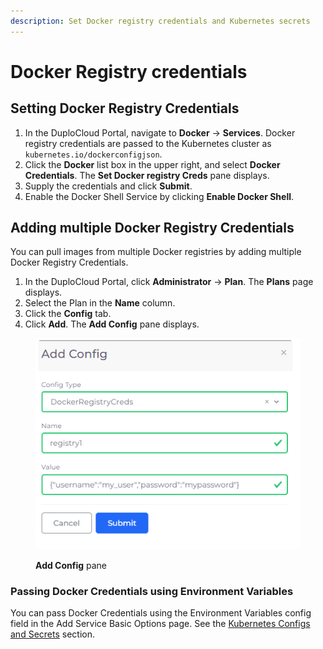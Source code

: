 ```yaml
---
description: Set Docker registry credentials and Kubernetes secrets
---
```


# Docker Registry credentials

## Setting Docker Registry Credentials

1. In the DuploCloud Portal, navigate to  **Docker** -> **Services**. Docker registry credentials are passed to the Kubernetes cluster as `kubernetes.io/dockerconfigjson`.
2. Click the **Docker** list box in the upper right, and select **Docker Credentials**. The **Set Docker registry Creds** pane displays.
3. Supply the credentials and click **Submit**.
4. Enable the Docker Shell Service by clicking **Enable Docker Shell**.

## Adding multiple Docker Registry Credentials

You can pull images from multiple Docker registries by adding multiple Docker Registry Credentials.

1. In the DuploCloud Portal, click **Administrator** -> **Plan**. The **Plans** page displays. &#x20;
2. Select the Plan in the **Name** column.
3. Click the **Config** tab.
4. Click **Add**. The **Add Config** pane displays.

<div align="left">

<figure><img src="../../../.gitbook/assets/aws_add_config (2).png" alt=""><figcaption><p><strong>Add Config</strong> pane</p></figcaption></figure>

</div>

### Passing Docker Credentials using Environment Variables

You can pass Docker Credentials using the Environment Variables config field in the Add Service Basic Options page. See the [Kubernetes Configs and Secrets](../../../kubernetes-user-guide/configs-and-secrets/) section.
